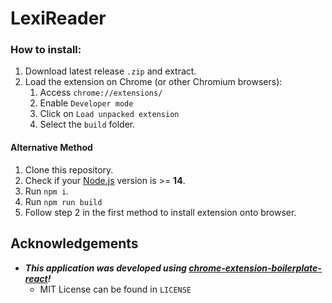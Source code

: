 # LexiReader

### How to install:

1. Download latest release `.zip` and extract.
2. Load the extension on Chrome (or other Chromium browsers):
   1. Access `chrome://extensions/`
   2. Enable `Developer mode`
   3. Click on `Load unpacked extension`
   4. Select the `build` folder.

#### Alternative Method
1. Clone this repository.
2. Check if your [Node.js](https://nodejs.org/) version is >= **14**.
3. Run `npm i`.
4. Run `npm run build`
5. Follow step 2 in the first method to install extension onto browser.

## Acknowledgements

- **_This application was developed using [chrome-extension-boilerplate-react](https://github.com/lxieyang/chrome-extension-boilerplate-react)!_** 
   - MIT License can be found in `LICENSE`
